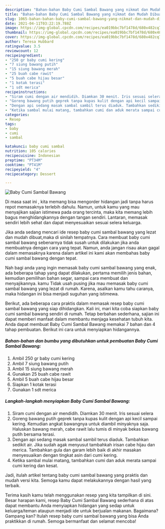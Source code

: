 ```yaml
---
description: "Bahan-bahan Baby Cumi Sambal Bawang yang nikmat dan Mudah Dibuat"
title: "Bahan-bahan Baby Cumi Sambal Bawang yang nikmat dan Mudah Dibuat"
slug: 1065-bahan-bahan-baby-cumi-sambal-bawang-yang-nikmat-dan-mudah-dibuat
date: 2021-04-11T03:22:19.788Z
image: https://img-global.cpcdn.com/recipes/ea019bbc7bf1478d/680x482cq70/baby-cumi-sambal-bawang-foto-resep-utama.jpg
thumbnail: https://img-global.cpcdn.com/recipes/ea019bbc7bf1478d/680x482cq70/baby-cumi-sambal-bawang-foto-resep-utama.jpg
cover: https://img-global.cpcdn.com/recipes/ea019bbc7bf1478d/680x482cq70/baby-cumi-sambal-bawang-foto-resep-utama.jpg
author: Teresa Hubbard
ratingvalue: 3.5
reviewcount: 12
recipeingredient:
- "250 gr baby cumi kering"
- "7 siung bawang putih"
- "15 siung bawang merah"
- "25 buah cabe rawit"
- "5 buah cabe hijau besar"
- "1 kotak terasi"
- "1 sdt merica"
recipeinstructions:
- "Siram cumi dengan air mendidih. Diamkan 30 menit. Iris sesuai selera"
- "Goreng bawang putih geprek tanpa kupas kulit dengan api kecil sampai kering. Kemudian angkat bawangnya untuk diambil minyaknya saja. Haluskan bawang merah, cabe rawit lalu tumis di minyak bekas bawang putih bersama terasi."
- "Dengan api sedang masak sambal sambil terus diaduk. Tambahkan sedikit air. Jika sudah agak menyusut tambahkah irisan cabe hijau dan merica. Tambahkan gula dan garam lebih baik di akhir masakan menyesuaikan dengan tingkat asin dari cumi kering."
- "Ketika sambal mulai matang, tambahkan cumi dan aduk merata sampai cumi kering dan kesat."
categories:
- Resep
tags:
- baby
- cumi
- sambal

katakunci: baby cumi sambal 
nutrition: 105 calories
recipecuisine: Indonesian
preptime: "PT34M"
cooktime: "PT41M"
recipeyield: "4"
recipecategory: Dessert

---
```



![Baby Cumi Sambal Bawang](https://img-global.cpcdn.com/recipes/ea019bbc7bf1478d/680x482cq70/baby-cumi-sambal-bawang-foto-resep-utama.jpg)

Di masa  saat ini , kita memang bisa mengorder hidangan jadi tanpa harus repot memasaknya terlebih dahulu. Namun, untuk kamu yang mau menyajikan sajian istimewa pada orang tercinta, maka kita memang lebih bagus menghidangkannya dengan tangan sendiri. Lantaran, memasak sendiri lebih sehat dan dapat menyesuaikan sesuai selera keluarga.

Jika anda sedang mencari ide resep baby cumi sambal bawang yang lezat dan mudah dibuat,maka di sinilah tempatnya. Cara membuat baby cumi sambal bawang  sebenarnya tidak susah untuk dilakukan jika anda membuatnya dengan cara yang tepat. Namun, anda jangan risau akan gagal dalam memasaknya 
karena dalam artikel ini kami akan membahas baby cumi sambal bawang dengan tepat.  



Nah bagi anda yang ingin memasak baby cumi sambal bawang yang enak, ada beberapa tahap yang dapat dilakukan, pertama memilih jenis bahan, kemudian pemilihan bahan segar, sampai cara membuat dan menyajikannya. kamu Tidak usah pusing jika mau memasak baby cumi sambal bawang yang lezat di rumah. Karena, asalkan kamu  tahu caranya, maka hidangan ini bisa menjadi suguhan yang istimewa.

Berikut, ada beberapa cara praktis  dalam memasak resep baby cumi sambal bawang yang siap dihidangkan. Kali ini, mari kita coba siapkan baby cumi sambal bawang sendiri di rumah. Tetap berbahan sederhana, sajian ini dapat memberi manfaat dalam membantu menjaga kesehatan tubuh kita. Anda dapat membuat Baby Cumi Sambal Bawang memakai 7 bahan dan 4 tahap pembuatan. Berikut ini cara untuk menyiapkan hidangannya.

<!--inarticleads1-->

##### Bahan-bahan dan bumbu yang dibutuhkan untuk pembuatan Baby Cumi Sambal Bawang:

1. Ambil 250 gr baby cumi kering
1. Ambil 7 siung bawang putih
1. Ambil 15 siung bawang merah
1. Gunakan 25 buah cabe rawit
1. Ambil 5 buah cabe hijau besar
1. Siapkan 1 kotak terasi
1. Gunakan 1 sdt merica




<!--inarticleads2-->

##### Langkah-langkah menyiapkan Baby Cumi Sambal Bawang:

1. Siram cumi dengan air mendidih. Diamkan 30 menit. Iris sesuai selera
1. Goreng bawang putih geprek tanpa kupas kulit dengan api kecil sampai kering. Kemudian angkat bawangnya untuk diambil minyaknya saja. Haluskan bawang merah, cabe rawit lalu tumis di minyak bekas bawang putih bersama terasi.
1. Dengan api sedang masak sambal sambil terus diaduk. Tambahkan sedikit air. Jika sudah agak menyusut tambahkah irisan cabe hijau dan merica. Tambahkan gula dan garam lebih baik di akhir masakan menyesuaikan dengan tingkat asin dari cumi kering.
1. Ketika sambal mulai matang, tambahkan cumi dan aduk merata sampai cumi kering dan kesat.




Jadi, itulah artikel tentang  baby cumi sambal bawang  yang praktis dan mudah versi kita. Semoga kamu dapat melakukannya dengan hasil yang terbaik. 

Terima kasih kamu telah menggunakan resep yang kita tampilkan di sini. Besar harapan kami, resep  Baby Cumi Sambal Bawang sederhana di atas dapat membantu Anda menyiapkan hidangan yang sedap untuk keluarga/teman ataupun menjadi ide untuk berjualan makanan. Bagaimana? Gampang kan? Itulah resep baby cumi sambal bawang yang bisa Anda praktikkan di rumah. Semoga bermanfaat dan selamat mencoba!

